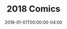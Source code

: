 ---
title: "2018 Comics"
type: "manual-list"
date: 2018-01-01T00:00:00-04:00
draft: false
is_subpage: true
exclude_from_nav: true
nav_category: "grafald_years"
show_dates: true
manual_links:
    - projects/grafald/comics/92.md
    - projects/grafald/comics/93.md
    - projects/grafald/comics/94.md
    - projects/grafald/comics/95.md
    - projects/grafald/comics/96.md
---
